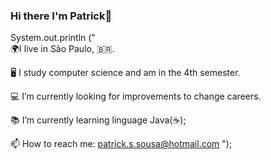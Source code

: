 ### Hi there  I'm Patrick👋

System.out.println ("  
🌍I live in São Paulo, 🇧🇷.
 
🖥 I study computer science and am in the 4th semester.

💻 I’m currently looking for improvements to change careers.

📚 I’m currently learning linguage Java(☕); 
 
📫 How to reach me: patrick.s.sousa@hotmail.com    ");
